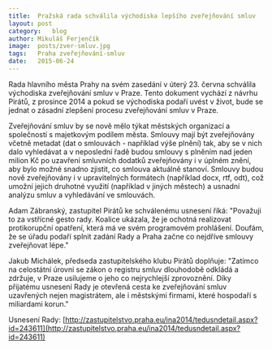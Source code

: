 ```yaml
---
title:	Pražská rada schválila východiska lepšího zveřejňování smluv
layout:	post
category:	blog
author:	Mikuláš Ferjenčík
image:	posts/zver-smluv.jpg
tags:	Praha zveřejňování-smluv
date:	2015-06-24
---
```


Rada hlavního města Prahy na svém zasedání v úterý 23. června schválila východiska zveřejňování smluv v Praze. Tento dokument vychází z návrhu Pirátů, z prosince 2014 a pokud se východiska podaří uvést v život, bude se jednat o zásadní zlepšení procesu zveřejňování smluv v Praze. 

Zveřejňování smluv by se nově mělo týkat městských organizací a společností s majetkovým podílem města. Smlouvy mají být zveřejňovány včetně metadat (dat o smlouvách - například výše plnění) tak, aby se v nich dalo vyhledávat a v neposlední řadě budou smlouvy s plněním nad jeden milion Kč po uzavření smluvních dodatků zveřejňovány i v úplném znění, aby bylo možné snadno zjistit, co smlouva aktuálně stanoví. Smlouvy budou nově zveřejňovány i v upravitelných formátech (například docx, rtf, odt), což umožní jejich druhotné využití (například v jiných městech) a usnadní analýzu smluv a vyhledávání ve smlouvách. 

Adam Zábranský, zastupitel Pirátů ke schválenému usnesení říká: "Považuji to za vstřícné gesto rady. Koalice ukázala, že je ochotná realizovat protikorupční opatření, která má ve svém programovém prohlášení. Doufám, že se úřadu podaří splnit zadání Rady a Praha začne co nejdříve smlouvy zveřejňovat lépe."

Jakub Michálek, předseda zastupitelského klubu Pirátů doplňuje: "Zatímco na celostátní úrovni se zákon o registru smluv dlouhodobě odkládá a zdržuje, v Praze usilujeme o jeho co nejrychlejší zprovoznění. Díky přijatému usnesení Rady je otevřená cesta ke zveřejňování smluv uzavřených nejen magistrátem, ale i městskými firmami, které hospodaří s miliardami korun." 

Usnesení Rady: [http://zastupitelstvo.praha.eu/ina2014/tedusndetail.aspx?id=243611](http://zastupitelstvo.praha.eu/ina2014/tedusndetail.aspx?id=243611)


